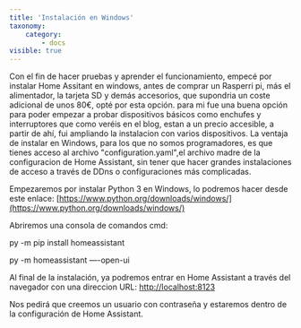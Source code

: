```yaml
---
title: 'Instalación en Windows'
taxonomy:
    category:
        - docs
visible: true
---
```


Con el fin de hacer pruebas y aprender el funcionamiento, empecé por instalar Home Assitant en windows, antes de comprar un Rasperri pi, más el alimentador, la tarjeta SD y demás accesorios, que supondria un coste adicional de unos 80€, opté por esta opción. para mi fue una buena opción para poder empezar a probar dispositivos básicos como enchufes y interruptores que como veréis en el blog, estan a un precio accesible, a partir de ahí, fui ampliando la instalacion con varios dispositivos.
La ventaja de instalar en Windows, para los que no somos programadores, es que tienes acceso al archivo "configuration.yaml",el archivo madre de la configuracion de Home Assistant, sin tener que hacer grandes instalaciones de acceso a través de DDns o configuraciones más complicadas.

Empezaremos por instalar Python 3 en Windows, lo podremos hacer desde este enlace: [https://www.python.org/downloads/windows/](https://www.python.org/downloads/windows/)

Abriremos una consola de comandos cmd:

py -m pip install homeassistant

py -m homeassistant —-open-ui


Al final de la instalación, ya podremos entrar en Home Assistant a través del navegador con una direccion URL:  [http://localhost:8123](http://localhost:8123)

Nos pedirá que creemos un usuario con contraseña y estaremos dentro de la configuración de Home Assistant.




 


